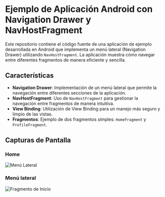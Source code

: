 # Ejemplo de Aplicación Android con Navigation Drawer y NavHostFragment

Este repositorio contiene el código fuente de una aplicación de ejemplo desarrollada en Android que implementa un menú lateral (Navigation Drawer) utilizando `NavHostFragment`. La aplicación muestra cómo navegar entre diferentes fragmentos de manera eficiente y sencilla.

## Características

- **Navigation Drawer**: Implementación de un menú lateral que permite la navegación entre diferentes secciones de la aplicación.
- **NavHostFragment**: Uso de `NavHostFragment` para gestionar la navegación entre fragmentos de manera intuitiva.
- **View Binding**: Utilización de View Binding para un manejo más seguro y limpio de las vistas.
- **Fragmentos**: Ejemplo de dos fragmentos simples: `HomeFragment` y `ProfileFragment`.

## Capturas de Pantalla

### Home

![Menú Lateral](https://github.com/user-attachments/assets/365c734e-d4a4-42e4-8563-d8d974864430)

### Menú lateral

![Fragmento de Inicio](https://github.com/user-attachments/assets/9e9defb8-bdf0-4a7e-95d0-e26962e44c2f)


